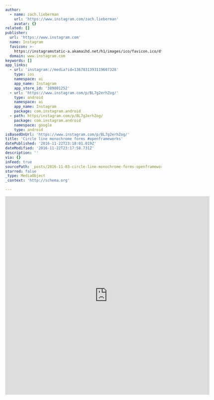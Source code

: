```yaml
---
author:
  - name: zach.lieberman
    url: 'https://www.instagram.com/zach.lieberman'
    avatar: {}
related: []
publisher:
  url: 'https://www.instagram.com'
  name: Instagram
  favicon: >-
    https://instagramstatic-a.akamaihd.net/h1/images/ico/favicon.ico/dfa85bb1fd63.ico
  domain: www.instagram.com
keywords: []
app_links:
  - url: 'instagram://media?id=1367831393119607328'
    type: ios
    namespace: ai
    app_name: Instagram
    app_store_id: '389801252'
  - url: 'https://www.instagram.com/p/BL7g2erhZog/'
    type: android
    namespace: ai
    app_name: Instagram
    package: com.instagram.android
  - path: https/instagram.com/p/BL7g2erhZog/
    package: com.instagram.android
    namespace: google
    type: android
isBasedOnUrl: 'https://www.instagram.com/p/BL7g2erhZog/'
title: 'Circle line monochrome forms #openframeworks'
datePublished: '2016-11-22T23:18:01.019Z'
dateModified: '2016-11-22T23:17:58.731Z'
description: ''
via: {}
inFeed: true
sourcePath: _posts/2016-11-03-circle-line-monochrome-forms-openframeworks.md
starred: false
_type: MediaObject
_context: 'http://schema.org'

---
```

<iframe src="https://cdn.embedly.com/widgets/media.html?src=http%3A%2F%2Fscontent.cdninstagram.com%2Ft50.2886-16%2F14829475_1223894974331534_9123896664384339968_n.mp4&amp;src_secure=1&amp;url=https%3A%2F%2Fwww.instagram.com%2Fp%2FBL7g2erhZog%2F&amp;image=https%3A%2F%2Fscontent.cdninstagram.com%2Ft51.2885-15%2Fs640x640%2Fe15%2F14677244_1349422178401980_4369962634783490048_n.jpg%3Fig_cache_key%3DMTM2NzgzMTM5MzExOTYwNzMyOA%253D%253D.2&amp;key=b7d04c9b404c499eba89ee7072e1c4f7&amp;type=video%2Fmp4&amp;schema=instagram" width="658" height="640" scrolling="no" frameborder="0" allowfullscreen="" style=""></iframe>